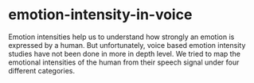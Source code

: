 # emotion-intensity-in-voice
Emotion intensities help us to understand how strongly an emotion is expressed by a human. But unfortunately, voice based emotion intensity studies have not been done in more in depth level. We tried to map the emotional intensities of the human from their speech signal under four different categories.
